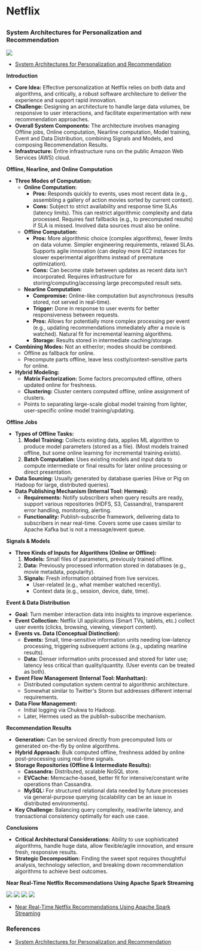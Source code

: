 # Netflix 

##
### System Architectures for Personalization and Recommendation

<img src="../../_static/mlops/ch2a_platform/netflix/5.png"/>

- [System Architectures for Personalization and Recommendation](https://netflixtechblog.com/system-architectures-for-personalization-and-recommendation-e081aa94b5d8)


**Introduction**

*   **Core Idea:** Effective personalization at Netflix relies on both data and algorithms, and critically, a robust software architecture to deliver the experience and support rapid innovation.
*   **Challenge:** Designing an architecture to handle large data volumes, be responsive to user interactions, and facilitate experimentation with new recommendation approaches.
*   **Overall System Components:** The architecture involves managing Offline jobs, Online computation, Nearline computation, Model training, Event and Data Distribution, combining Signals and Models, and composing Recommendation Results.
*   **Infrastructure:** Entire infrastructure runs on the public Amazon Web Services (AWS) cloud.

**Offline, Nearline, and Online Computation**

*   **Three Modes of Computation:**
    *   **Online Computation:**
        *   **Pros:** Responds quickly to events, uses most recent data (e.g., assembling a gallery of action movies sorted by current context).
        *   **Cons:** Subject to strict availability and response time SLAs (latency limits). This can restrict algorithmic complexity and data processed. Requires fast fallbacks (e.g., to precomputed results) if SLA is missed. Involved data sources must also be online.
    *   **Offline Computation:**
        *   **Pros:** More algorithmic choice (complex algorithms), fewer limits on data volume. Simpler engineering requirements, relaxed SLAs. Supports agile innovation (can deploy more EC2 instances for slower experimental algorithms instead of premature optimization).
        *   **Cons:** Can become stale between updates as recent data isn't incorporated. Requires infrastructure for storing/computing/accessing large precomputed result sets.
    *   **Nearline Computation:**
        *   **Compromise:** Online-like computation but asynchronous (results stored, not served in real-time).
        *   **Trigger:** Done in response to user events for better responsiveness between requests.
        *   **Pros:** Allows for potentially more complex processing per event (e.g., updating recommendations immediately after a movie is watched). Natural fit for incremental learning algorithms.
        *   **Storage:** Results stored in intermediate caching/storage.
*   **Combining Modes:** Not an either/or; modes should be combined.
    *   Offline as fallback for online.
    *   Precompute parts offline, leave less costly/context-sensitive parts for online.
*   **Hybrid Modeling:**
    *   **Matrix Factorization:** Some factors precomputed offline, others updated online for freshness.
    *   **Clustering:** Cluster centers computed offline, online assignment of clusters.
    *   Points to separating large-scale global model training from lighter, user-specific online model training/updating.

**Offline Jobs**

*   **Types of Offline Tasks:**
    1.  **Model Training:** Collects existing data, applies ML algorithm to produce model parameters (stored as a file). (Most models trained offline, but some online learning for incremental training exists).
    2.  **Batch Computation:** Uses existing models and input data to compute intermediate or final results for later online processing or direct presentation.
*   **Data Sourcing:** Usually generated by database queries (Hive or Pig on Hadoop for large, distributed queries).
*   **Data Publishing Mechanism (Internal Tool: Hermes):**
    *   **Requirements:** Notify subscribers when query results are ready, support various repositories (HDFS, S3, Cassandra), transparent error handling, monitoring, alerting.
    *   **Functionality:** Publish-subscribe framework, delivering data to subscribers in near real-time. Covers some use cases similar to Apache Kafka but is not a message/event queue.

**Signals & Models**

*   **Three Kinds of Inputs for Algorithms (Online or Offline):**
    1.  **Models:** Small files of parameters, previously trained offline.
    2.  **Data:** Previously processed information stored in databases (e.g., movie metadata, popularity).
    3.  **Signals:** Fresh information obtained from live services.
        *   User-related (e.g., what member watched recently).
        *   Context data (e.g., session, device, date, time).

**Event & Data Distribution**

*   **Goal:** Turn member interaction data into insights to improve experience.
*   **Event Collection:** Netflix UI applications (Smart TVs, tablets, etc.) collect user events (clicks, browsing, viewing, viewport content).
*   **Events vs. Data (Conceptual Distinction):**
    *   **Events:** Small, time-sensitive information units needing low-latency processing, triggering subsequent actions (e.g., updating nearline results).
    *   **Data:** Denser information units processed and stored for later use; latency less critical than quality/quantity. (User events can be treated as both).
*   **Event Flow Management (Internal Tool: Manhattan):**
    *   Distributed computation system central to algorithmic architecture.
    *   Somewhat similar to Twitter's Storm but addresses different internal requirements.
*   **Data Flow Management:**
    *   Initial logging via Chukwa to Hadoop.
    *   Later, Hermes used as the publish-subscribe mechanism.

**Recommendation Results**

*   **Generation:** Can be serviced directly from precomputed lists or generated on-the-fly by online algorithms.
*   **Hybrid Approach:** Bulk computed offline, freshness added by online post-processing using real-time signals.
*   **Storage Repositories (Offline & Intermediate Results):**
    *   **Cassandra:** Distributed, scalable NoSQL store.
    *   **EVCache:** Memcache-based, better fit for intensive/constant write operations than Cassandra.
    *   **MySQL:** For structured relational data needed by future processes via general-purpose querying (scalability can be an issue in distributed environments).
*   **Key Challenge:** Balancing query complexity, read/write latency, and transactional consistency optimally for each use case.

**Conclusions**

*   **Critical Architectural Considerations:** Ability to use sophisticated algorithms, handle huge data, allow flexible/agile innovation, and ensure fresh, responsive results.
*   **Strategic Decomposition:** Finding the sweet spot requires thoughtful analysis, technology selection, and breaking down recommendation algorithms to achieve best outcomes.


**Near Real-Time Netflix Recommendations Using Apache Spark Streaming**

<img src="../../_static/mlops/ch2a_platform/netflix/1.png"/>

<img src="../../_static/mlops/ch2a_platform/netflix/2.png"/>

<img src="../../_static/mlops/ch2a_platform/netflix/3.png"/>

<img src="../../_static/mlops/ch2a_platform/netflix/4.png"/>

- [Near Real-Time Netflix Recommendations Using Apache Spark Streaming](https://www.slideshare.net/slideshow/near-realtime-netflix-recommendations-using-apache-spark-streaming-with-nitin-sharma-and-elliot-chow/102214667)


### References
- [System Architectures for Personalization and Recommendation](https://netflixtechblog.com/system-architectures-for-personalization-and-recommendation-e081aa94b5d8)
